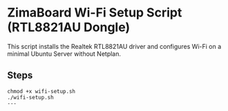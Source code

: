 # ZimaBoard Wi-Fi Setup Script (RTL8821AU Dongle)

This script installs the Realtek RTL8821AU driver and configures Wi-Fi on a minimal Ubuntu Server without Netplan.

## Steps

```
chmod +x wifi-setup.sh
./wifi-setup.sh
---
